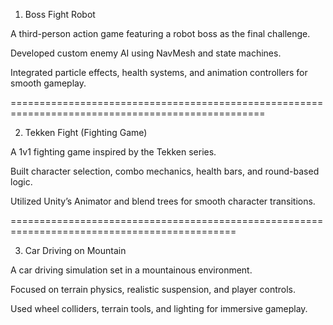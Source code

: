 1. Boss Fight Robot

A third-person action game featuring a robot boss as the final challenge.

Developed custom enemy AI using NavMesh and state machines.

Integrated particle effects, health systems, and animation controllers for smooth gameplay.

==================================================================================================

2. Tekken Fight (Fighting Game)

A 1v1 fighting game inspired by the Tekken series.

Built character selection, combo mechanics, health bars, and round-based logic.

Utilized Unity’s Animator and blend trees for smooth character transitions.

=============================================================================================

3. Car Driving on Mountain

A car driving simulation set in a mountainous environment.

Focused on terrain physics, realistic suspension, and player controls.

Used wheel colliders, terrain tools, and lighting for immersive gameplay.
